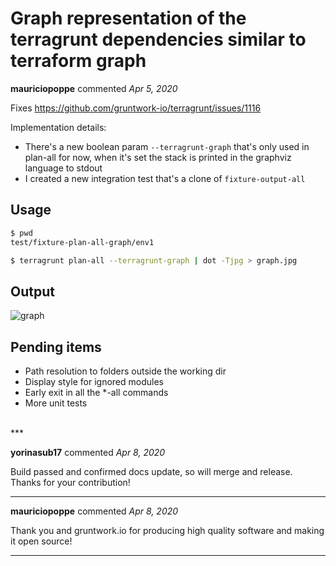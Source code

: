 # Graph representation of the terragrunt dependencies similar to terraform graph

**mauriciopoppe** commented *Apr 5, 2020*

Fixes https://github.com/gruntwork-io/terragrunt/issues/1116

Implementation details:

- There's a new boolean param `--terragrunt-graph` that's only used in plan-all for now, when it's set the stack is printed in the graphviz language to stdout
- I created a new integration test that's a clone of `fixture-output-all`

## Usage

```sh
$ pwd
test/fixture-plan-all-graph/env1

$ terragrunt plan-all --terragrunt-graph | dot -Tjpg > graph.jpg
```

## Output

![graph](https://user-images.githubusercontent.com/1616682/78470355-b2553500-76dd-11ea-906d-72dae4960085.jpg)


## Pending items

- Path resolution to folders outside the working dir
- Display style for ignored modules
- Early exit in all the *-all commands
- More unit tests

<br />
***


**yorinasub17** commented *Apr 8, 2020*

Build passed and confirmed docs update, so will merge and release. Thanks for your contribution!
***

**mauriciopoppe** commented *Apr 8, 2020*

Thank you and gruntwork.io for producing high quality software and making it open source!
***

